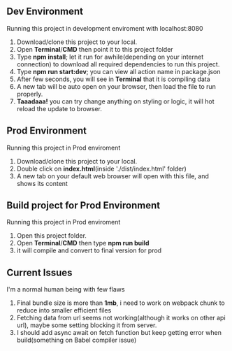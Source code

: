 ## Dev Environment

Running this project in development enviroment with localhost:8080

1. Download/clone this project to your local.
2. Open **Terminal**/**CMD** then point it to this project folder
3. Type **npm install**; let it run for awhile(depending on your internet connection) to download all required dependencies to run this project.
4. Type **npm run start:dev**; you can view all action name in package.json
5. After few seconds, you will see in **Terminal** that it is compiling data
6. A new tab will be auto open on your browser, then load the file to run properly.
7. **Taaadaaa!** you can try change anything on styling or logic, it will hot reload the update to browser. 

## Prod Environment

Running this project in Prod enviroment 

1. Download/clone this project to your local.
2. Double click on **index.html**(inside './dist/index.html' folder)
3. A new tab on your default web browser will open with this file, and shows its content

## Build project for Prod Environment

Running this project in Prod enviroment 

1. Open this project folder.
2. Open **Terminal**/**CMD** then type **npm run build**
3. it will compile and convert to final version for prod

## Current Issues

I'm a normal human being with few flaws

1. Final bundle size is more than **1mb**, i need to work on webpack chunk to reduce into smaller efficient files
2. Fetching data from url seems not working(although it works on other api url), maybe some setting blocking it from server.
3. I should add async await on fetch function but keep getting error when build(something on Babel compiler issue)